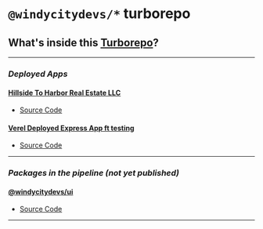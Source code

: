 # `@windycitydevs/*` turborepo

## What&apos;s inside this [Turborepo](https://turbo.build/repo)?

---

### _Deployed Apps_

#### [Hillside To Harbor Real Estate LLC](https://github.com/windycitydevs/turbo/tree/main/apps/express/README.md)

- [Source Code](https://github.com/windycitydevs/turbo/tree/main/apps/hillsidetoharbor)

#### [Verel Deployed Express App ft testing](https://github.com/windycitydevs/turbo/tree/main/apps/express/README.md)

- [Source Code](https://github.com/windycitydevs/turbo/tree/main/apps/express)

---

### _Packages in the pipeline (not yet published)_

#### [@windycitydevs/ui](https://github.com/windycitydevs/turbo/tree/main/packages/ui/README.md)

- [Source Code](https://github.com/windycitydevs/turbo/tree/main/packages/ui)

---
